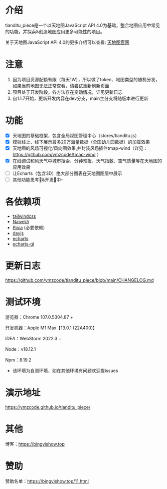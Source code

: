 # 介绍

tianditu_piece是一个以天地图JavaScript API 4.0为基础，整合地图应用中常见的功能，并探索&创造地图应用更多可能性的项目。

关于天地图JavaScript API 4.0的更多介绍可以查看: [天地图官网](http://lbs.tianditu.gov.cn/api/js4.0/guide.html)

# 注意

1. 因为项目资源配额有限（每天1W），所以做了token、地图类型的随机分发，如果当前地图无法正常查看，请尝试重新刷新页面
2. 项目处于开发阶段，各方法存在变动情况，详见更新日志
3. 自1.1.7开始，更新开发内容在dev分支，main主分支将随版本进行更新

# 功能
- [x] 天地图的基础框架，包含全局视图管理中心（stores/tianditu.js）
- [x] 模拟线上、线下展示最多20万海量数据（全国幼儿园数据）的加载效果
- [x] 天地图的风场可视化/风向图效果,并封装风场插件tmap-wind（详见：https://github.com/ymzcode/tmap-wind ）
- [x] 在线调试和风天气中城市搜索、分钟预报、天气指数、空气质量等在天地图的应用效果
- [ ] 让Echarts（包含3D）绝大部分图表在天地图图层中展示
- [ ] 其他功能思考🤔&开发👾中···

# 各依赖项

- [tailwindcss](https://tailwindcss.com/docs/installation/framework-guides)
- [NaiveUi](https://www.naiveui.com/zh-CN/os-theme)
- [Pinia](https://pinia.web3doc.top/introduction.html) (必要依赖)
- [dayjs](https://github.com/iamkun/dayjs) 
- [echarts](https://www.npmjs.com/package/echarts)
- [echarts-gl](https://www.npmjs.com/package/echarts-gl)

# 更新日志

https://github.com/ymzcode/tianditu_piece/blob/main/CHANGELOG.md

# 测试环境

游览器：Chrome 107.0.5304.87 +

开发机器：Apple M1 Max【13.0.1 (22A400)】

IDEA：WebStorm 2022.3 +

Node：v18.12.1

Npm：8.19.2

- 该环境为自测环境，如在其他环境有问题欢迎提issues

# 演示地址

https://ymzcode.github.io/tianditu_piece/

# 其他

博客：https://bingyishow.top

# 赞助

赞助名单：https://bingyishow.top/11.html
